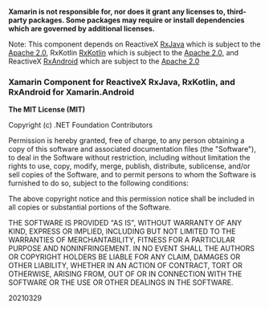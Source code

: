 **Xamarin is not responsible for, nor does it grant any licenses to, third-party packages. Some packages may require or install dependencies which are governed by additional licenses.**

Note: This component depends on ReactiveX [RxJava](https://github.com/ReactiveX/RxJava) which is subject to the [Apache 2.0](https://github.com/ReactiveX/RxJava/blob/2.x/LICENSE), RxKotlin [RxKotlin](https://github.com/ReactiveX/RxKotlin) which is subject to the [Apache 2.0](https://github.com/ReactiveX/RxKotlin/blob/2.x/LICENSE), and ReactiveX [RxAndroid](https://github.com/ReactiveX/RxAndroid) which are subject to the [Apache 2.0](https://github.com/ReactiveX/RxAndroid/blob/2.x/LICENSE)

### Xamarin Component for ReactiveX RxJava, RxKotlin, and RxAndroid for Xamarin.Android

**The MIT License (MIT)**

Copyright (c) .NET Foundation Contributors

Permission is hereby granted, free of charge, to any person obtaining a copy of this software and associated documentation files (the "Software"), to deal in the Software without restriction, including without limitation the rights to use, copy, modify, merge, publish, distribute, sublicense, and/or sell copies of the Software, and to permit persons to whom the Software is furnished to do so, subject to the following conditions:

The above copyright notice and this permission notice shall be included in all copies or substantial portions of the Software.

THE SOFTWARE IS PROVIDED "AS IS", WITHOUT WARRANTY OF ANY KIND, EXPRESS OR IMPLIED, INCLUDING BUT NOT LIMITED TO THE WARRANTIES OF MERCHANTABILITY, FITNESS FOR A PARTICULAR PURPOSE AND NONINFRINGEMENT. IN NO EVENT SHALL THE AUTHORS OR COPYRIGHT HOLDERS BE LIABLE FOR ANY CLAIM, DAMAGES OR OTHER LIABILITY, WHETHER IN AN ACTION OF CONTRACT, TORT OR OTHERWISE, ARISING FROM, OUT OF OR IN CONNECTION WITH THE SOFTWARE OR THE USE OR OTHER DEALINGS IN THE SOFTWARE.

20210329